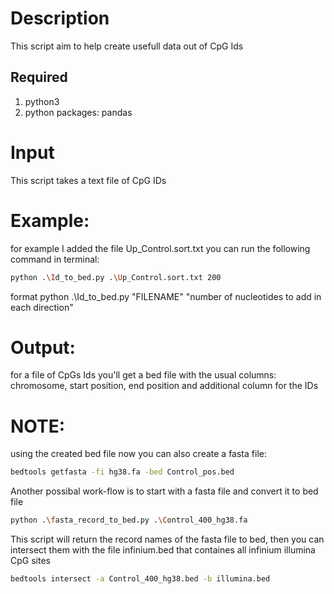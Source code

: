 # Description
This script aim to help create usefull data out of CpG Ids 

## Required 
1. python3
2. python packages: pandas

# Input
This script takes a text file of CpG IDs

# Example:
for example I added the file Up_Control.sort.txt
you can run the following command in terminal: 
``` bash
python .\Id_to_bed.py .\Up_Control.sort.txt 200
```
format python .\Id_to_bed.py "FILENAME" "number of nucleotides to add in each direction"

# Output:
for a file of CpGs Ids you'll get a bed file with the usual columns:
chromosome, start position, end position 
and additional column for the IDs

# NOTE:
using the created bed file now you can also create a fasta file:

``` bash
bedtools getfasta -fi hg38.fa -bed Control_pos.bed
```

Another possibal work-flow is to start with a fasta file and convert it to bed file 
``` bash
python .\fasta_record_to_bed.py .\Control_400_hg38.fa 
```
This script will return the record names of the fasta file to bed, then you can intersect them with the file infinium.bed
that containes all infinium illumina CpG sites 

``` bash
bedtools intersect -a Control_400_hg38.bed -b illumina.bed
```
